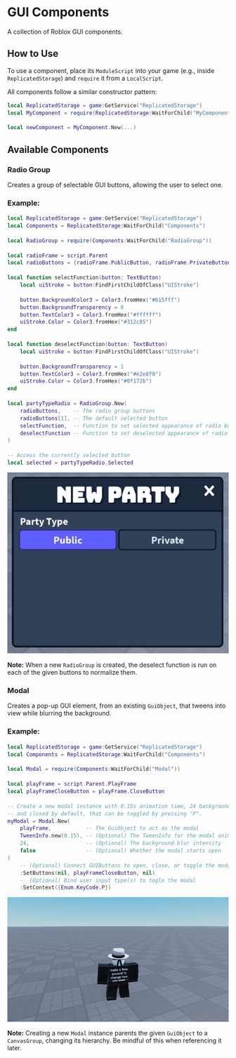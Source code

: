 # GUI Components

A collection of Roblox GUI components.

## How to Use

To use a component, place its `ModuleScript` into your game (e.g., inside `ReplicatedStorage`) and `require` it from a `LocalScript`.

All components follow a similar constructor pattern:

```lua
local ReplicatedStorage = game:GetService("ReplicatedStorage")
local MyComponent = require(ReplicatedStorage:WaitForChild("MyComponent"))

local newComponent = MyComponent.New(...)
```

## Available Components

### Radio Group

Creates a group of selectable GUI buttons, allowing the user to select one.

### Example:

```lua
local ReplicatedStorage = game:GetService("ReplicatedStorage")
local Components = ReplicatedStorage:WaitForChild("Components")

local RadioGroup = require(Components:WaitForChild("RadioGroup"))

local radioFrame = script.Parent
local radioButtons = {radioFrame.PublicButton, radioFrame.PrivateButton}

local function selectFunction(button: TextButton)
	local uiStroke = button:FindFirstChildOfClass("UIStroke")

	button.BackgroundColor3 = Color3.fromHex("#615fff")
	button.BackgroundTransparency = 0
	button.TextColor3 = Color3.fromHex("#ffffff")
	uiStroke.Color = Color3.fromHex("#312c85")
end

local function deselectFunction(button: TextButton)
	local uiStroke = button:FindFirstChildOfClass("UIStroke")

	button.BackgroundTransparency = 1
	button.TextColor3 = Color3.fromHex("#e2e8f0")
	uiStroke.Color = Color3.fromHex("#0f172b")
end

local partyTypeRadio = RadioGroup.New(
	radioButtons,    -- The radio group buttons
	radioButtons[1], -- The default selected button
	selectFunction,  -- Function to set selected appearance of radio button
	deselectFunction -- Function to set deselected appearance of radio button
)

-- Access the currently selected button
local selected = partyTypeRadio.Selected
```

![RadioGroup-example.gif](./examples/images/RadioGroup-example.gif)

**Note:** When a new `RadioGroup` is created, the deselect function is run on each of the given buttons to normalize them.

### Modal

Creates a pop-up GUI element, from an existing `GuiObject`, that tweens into view while blurring the background.

### Example:

```lua
local ReplicatedStorage = game:GetService("ReplicatedStorage")
local Components = ReplicatedStorage:WaitForChild("Components")

local Modal = require(Components:WaitForChild("Modal"))

local playFrame = script.Parent.PlayFrame
local playFrameCloseButton = playFrame.CloseButton

-- Create a new modal instance with 0.15s animation time, 24 background blur,
-- and closed by default, that can be toggled by pressing "P".
myModal = Modal.New(
    playFrame,           -- The GuiObject to act as the modal
    TweenInfo.new(0.15), -- (Optional) The TweenInfo for the modal animation
    24,                  -- (Optional) The background blur intensity
    false                -- (Optional) Whether the modal starts open
)
    -- (Optional) Connect GUIButtons to open, close, or toggle the modal
	:SetButtons(nil, playFrameCloseButton, nil)
    -- (Optional) Bind user input type(s) to togle the modal
	:SetContext({Enum.KeyCode.P})
```

![Modal-example.gif](./examples/images/Modal-example.gif)

**Note:** Creating a new `Modal` instance parents the given `GuiObject` to a `CanvasGroup`, changing its hierarchy. Be mindful of this when referencing it later.
